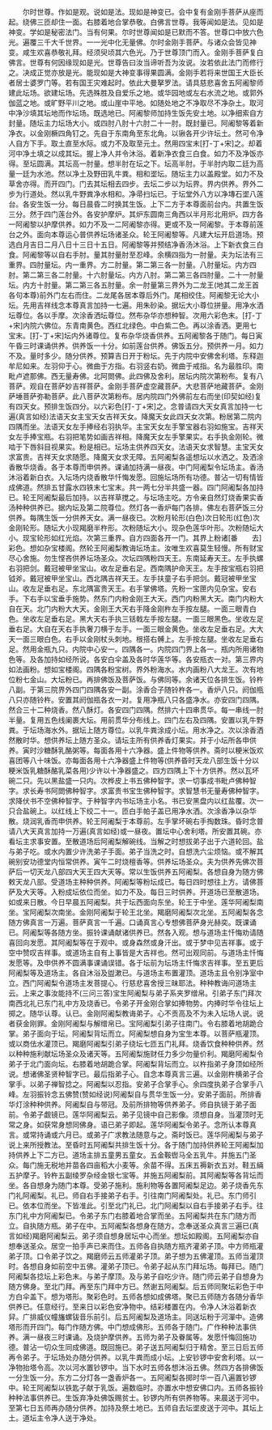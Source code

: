<!-- { "loadSidebar": true } -->
　　尔时世尊。作如是观。说如是法。现如是神变已。会中复有金刚手菩萨从座而起。绕佛三匝却住一面。右膝着地合掌恭敬。白佛言世尊。我等闻如是法。见如是神变。学如是秘密法门。当有何果。尔时世尊闻如是已默而不答。世尊口中放六色光。遍覆三千大千世界。一一光中化无量佛。尔时金刚手菩萨。与诸众会皆见神变。咸生欢喜恭敬礼拜。经须臾顷其六色光。乃于世尊顶门而入。金刚手菩萨复白佛言。世尊有何因缘现如是光。世尊告曰汝当谛听吾为汝说。汝若依此法门而修行之。决成正觉亦放是光。能现如是大神变事得果圆满。金刚手若将来世国王大臣长者居士婆罗门等。若有国王灾难起时。依此大曼拏罗法。请具慈悲喜舍五阿阇黎师建此坛场。欲建坛场。先选殊胜及自爱乐之地。或华园地或左右水流之地。或郭外伽蓝之地。或旷野平川之地。或山崖中平地。如随处地之不净取尽不净杂土。取河中净沙填其坛地而作坛场。既选地已。阿阇黎师加持生饭先安土地。以净细索自方封量。随坛主力坛场大小。或四肘八肘十六肘二十一肘。既封量已。阿阇黎等着新净衣。以金刚橛四角钉之。先自于东南角至东北角。以锹各开少许坛土。然可令净人自方下手。取土直至水际。或力不及取至元土。然用四宝末[打-丁+宋]之。却着河中净土填之以成其坛。握上净人并令沐浴。着新净衣食三白食。如力不及净饭亦得。至坛圆满。其坛高一肘量。想半肘在坛之下。坛高半肘。于半肘内取二廷为高量一廷为水池。然以净土及野田乳牛粪。相和埿坛。随坛主力以盖殿堂。如力不及草舍亦得。而开四门。门去其坛相去四步。去坛二步以为坛界。界内供养。界外二步为行道处。然以乳牛野粪净水相和。净帚扫坛已。于坛堂外八方以净塼石埿八莲台。各安生饭一分。每日晨昏二时换其生饭。上下二方于本尊面前台内。共置生饭三分。然于四门莲台外。各安护摩炉。其炉东圆南三角西以半月形北用炉。四方各一阿阇黎以护摩供养。如力不及一二阿阇黎亦得。更或不及一阿阇黎。于本尊前莲台之外。面向本尊运心普供养坛场诸圣众。轮王阿阇黎等。凡建大坛开启道场。预选白月吉日二月八日十三日十五日。阿阇黎等并预结净香汤沐浴。上下新衣食三白食。阿阇黎等以自右手肘。量其肘量肘至忍峰。余横四指为一肘量。夫为坛法有三重界。四肘量坛。内一重界。方二肘量。第二第三各一肘量。八肘量坛。内方四肘。第二第三各二肘量。十六肘量坛。内方八肘。第二第三各四肘量。二十一肘量坛。内方十肘量。第二第三各五肘量。余一肘量第三界外为二龙王(地其二龙王首各句本尊)前外门左右而住。二龙尾各居本尊后外门。尾相绞住。阿阇黎无论大小坛。先用吉祥线念本尊真言加持一七遍。用朱砂染。据坛大小尊位拼量。用净水洒坛尊位。各以手摩。次涂香洒坛尊位。然布杂华亦想种智。次用六彩色末。[打-丁+宋]内院六佛位。东青南黄色。西红北绿色。中白紫二色。再以涂香洒。更用七宝末。[打-丁+宋]坛内外诸尊位。复布杂华烧香供养。五阿阇黎各于随门。每日寅午昏三时课诵供养。供养饭一十分。如前莲台供养。佛饭五分。预供养一月。如力不及。量时多少。随分供养。预算吉日开于粉坛。先于内院中安佛舍利塔。东释迦牟尼如来。左羽仰于心。微曲于方指。右羽竖右奶。微曲于戒指。名为最胜印。南毗卢遮那佛。西无量寿佛。北阿閦佛。此四佛及舍利。居坛内院次第粉布。复有八菩萨。观自在菩萨妙吉祥菩萨。金刚手菩萨虚空藏菩萨。大悲菩萨地藏菩萨。金刚萨埵菩萨弥勒菩萨。此八菩萨次第粉布。居内院四门外佛前左右而坐(印契如经)复有四天女。预排生饭四分。以六彩色[打-丁+宋]之。念普请四大天女真言加持一七遍(真言如经)法语天女主宝天女吉祥天女。降魔天女此四天女次第。粉居第二院内四隅而坐。法语天女左手捧经右羽执华。主宝天女左手擎宝器右羽如施宝。吉祥天女左手捧宝瓶。右羽把笔势如画吉祥相。降魔天女左手擎果实。右手执金刚轮。微啮于下唇斜目视果实。粉是相已。坛场主供养四天女。法语天女求智慧。主宝天女求富贵。吉祥天女求随愿。降魔天女求无障。五阿阇梨各遥想坛以水洒之。及洒涂香散华烧香。各于本尊而申供养。课诵加持满一昼夜。中门阿阇梨令坛场主。香汤沐浴着新白衣。入坛场内烧香散华忏悔发愿。回施坛场所有功德。普沾一切有情皆成佛道。然排五甘露水四铁末七宝末。共一两七分半共盛一器。四门阿阇梨各加持已。轮王阿阇梨最后加持。以吉祥草搅之。与坛场主吃。方令亲自然灯烧香果实香汤种种供养已。据内坛及第二院尊位。然灯各一香炉每门各排。佛左右菩萨饭三分供养。每隅生饭一分供养天女。满一昼夜已。次粉月轮形(白色)次日轮形(红色)次金刚轮形。随坛大小现羯磨半杵形。次粉随坛大小。现杂色莲华叶形。次粉随坛大小。现宝轮形如红光焰。次第三重界。自方四面各开一门。其界上粉诸[番　　去]彩色。想如杂宝楼阁。然轮王阿阇梨教诲坛场主。汝唯生欢喜莫生轻慢。所有财宝尽心舍施。勿生悭吝供养坛场圣众。次坛四隅粉四天王。东南延寿天王。左手执螺右羽把剑。戴冠被甲坐宝山。收左足垂右足。西南隅护命天王。左手按宝瓶右羽把钺斧。戴冠被甲坐宝山。西北隅吉祥天王。左手扶童子右手把剑。戴冠被甲坐宝山。收左足垂右足。东北隅富贵天王。右手掌佛塔。先粉一宝匣内见杂宝。安右手。下右手以宝垂手施势。然东门内粉金刚王大天。西门内粉黑大天。南门内粉大自在天。北门内粉大大天。金刚王大天右手降金刚杵左手按左腿。一面三眼青白色。坐收左足垂右足。黑大天右手执三铦戟左手按左腿。一面三眼黑色。坐收左足垂右足。大自在天右手执奢刀横于左手。一面三眼金黄色。坐收左足垂右足。大大天一面三眼白色。右手以金刚杖头刺地。根搭右髆上。左手按左腿。坐收左足垂右足。然用金瓶九只。内院中心安一。四隅各一。内院四门界上各一。瓶内所用诸物色等。及各加持如经所说。各安白伞盖及各时华莲华等。各安瓶衣一对。第三界内如法画粉。想如宝楼阁。四隅各粉宝树。界外粉海水。水内画粉八大龙王。次有地位粉七金山。大坛粉已。再排佛饭及菩萨饭。与佛同等。余诸天位各排生饭。铃杵八副。于第三院界外四门四隅各安一副。涂香合子随铃杵各一。香炉八只。阏伽瓶八只亦随铃杵。安置其阏伽瓶各衣一对。复用净瓶八只各盛净水。亦安四门四隅。然合三十二种烧香。然八酥灯。各安四门四隅。然排六十四串贯华。每一串线一肘半量。复用五色线阑裹大坛。用前贯华分布线上。四门左右及四隅。安置以乳牛野粪。于坛场海水外。据坛上随方尊位。以乳牛粪涂成小坛。用水净之。次以涂香洒然散时华。想供养坛上随方圣众。请坛主所有供养香灯果实。并于小坛所各申供养。寅时沙糖酥乳酪粥等。每面各用十六净器。盛上件物等供养。斋时以粳米饭欢喜团等八十味饭。亦每面各用十六净器盛上件物等(供养昏时天龙八部生饭十分以粳米饭乳糖酥酪乳菜各用)少许以十净器盛之。四方四隅上下十方供养。然以瓦坏碗二只。先以黑盐盛一只内。次桦皮上书五佛种智字。求一切事成书毗卢佛种智字。求长寿书阿閦佛种智字。求富贵书宝生佛种智字。求智慧书无量寿佛种智字。求降伏书不空佛种智字。于种智字内书坛场主小名。书已安黑盘内以红盐覆。次一只合盐碗上。以红线上下绞二十一。匝白手帕子盖已用净水洒。次涂香净以杂华散。烧润乳香而申供养。轮王阿阇梨于本尊前。左手掌坏碗右手掏数珠。昏时念普请八大天真言加持一万遍(真言如经)或一昼夜。置坛中心舍利塔。所安置其碗。亦看坛主求事安置。至散道场后阿阇梨解碗线。当解之时想拔弟子出于六道轮回。盐与弟子吃。或水内置少许洗弟子手面。弟子当洗之时。自想洗六尘烦恼。或不解其碗别安功德堂内恒常供养。寅午二时烧檀香等。供养坛场圣众。夫为供养先佛次菩萨后一切天龙八部四大天王四大天等。常以生饭供养五阿阇梨。各想自身为随方佛敕天龙八部。受道场主种种供养。阿阇梨等粉坛成已。每日四时想往上方。请佛菩萨及大天等。入粉成坛依位而坐。如力不及。每日三时供养。开道场已至散道场。如或来日散。今日早晨五阿阇梨。共于坛西面向东坐。轮王于中坐。莲华阿阇梨南坐。宝阿阇梨次南坐。金刚阿阇梨于轮王北坐。羯磨阿阇梨次北坐。五阿阇梨各念随方佛真言一万遍。菩萨真言一千遍。口诵真言心专想佛菩萨身光赫奕。既课诵已。阿阇梨等各随方坐。振铃课诵献诸供养已。然各入观。想与道场主忏悔劝请随喜回向发愿。其阿阇梨等在于观中。或身森然或身汗出。或于梦中见吉祥事。或于空中赞叹吉祥事。或道场主自有上事皆是大吉祥也。然可出观同前。与道场主忏悔发愿等。及申供养不圆满事课诵误错。各于坛前为坛场主忏悔求吉祥事。至五更后阿阇梨等及道场主。各自沐浴及盥漱已。与道场主布置灌顶。道场主且令别净室中立。西门阿阇梨令道场主发菩提心。行慈悲喜舍授三昧耶法。种种教诲问道场主云。上来之事汝能持不(三问三答)宝生阿阇梨与弟子系夹罗缯帛。引弟子东门拜次南西北礼已东门礼中方及烧香已。令弟子开金刚合掌如捧物势。内捧时华令往坛上掷之。随华认尊。认已。金刚阿阇梨教诲弟子。心不贡高及不为未入坛场人说。说者获金刚罪。金刚阿阇梨与解缯帛已。宝阿阇梨引弟子往南门。令右膝着地胡跪合掌。弟子面向于坛。阿阇梨背坛而立。阿阇梨想自身为宝生本尊。以菩萨瓶灌顶。或以商佉水灌顶已。羯磨阿阇梨引弟子绕坛七匝五门礼拜。烧香饮食种种供养。然以种种施利献坛场圣众及诸天等。五阿阇梨施财任力多少勿量价利。羯磨阿阇梨令弟子于北门面向坛。右膝着地胡跪合掌。阿阇梨背坛而立。以杵指弟子身顶如经所说。想诸佛圣贤种智字已。最后指弟子心。自念本尊真言三遍。以金刚杵横弟子合掌手。以弟子禅智捻之。阿阇梨以忍指。安弟子合掌手心。余四度执弟子合掌手八峰。左羽振铃念五佛赞(赞如经说)阿阇梨自与贯华生饭一分。安弟子面前。所排香华灯涂种种供养。阿阇梨自与带冠。及前所排物等供养弟子。师自执镜于弟子面前。令弟子觑镜已。莲华阿阇梨云。弟子见镜中自己影像。须想自身。当灌顶时无常之身。如获常身想同佛身。语已弟子即起。莲华阿阇梨令弟子。念所认本尊真言。或常持诵或六月已。或弟子广求教法随意与之。斋时饭已。莲华阿阇梨与弟子说上来所授教法。至昏时五阿阇梨共排生饭十分。各于随门加持供养轮王阿阇梨加持供养上下二方已。道场主排五童男五童女。五金鞍辔马全五乳牛。并施五门圣众。每门施无税地并苗各四亩稻大小麦等。余苗不得。五床五褥新衣五对。鞋五緉五护摩子。铃杵五副绫罗杂经金银七宝等。并施五阿阇梨前。其阿阇梨等各背坛而坐。各自想身为随门本尊。受弟子施利。施利物等各置阿阇梨足边。弟子烧香先东门礼阿阇梨。礼已。师自右手接弟子右手。引往南门阿阇梨处。礼已。东门师引已。依本位而坐。下皆准此。引至北门礼已。北门阿阇梨以自右手接弟子右手。往东门礼中方阿阇梨已。令弟子东门右膝着地合掌而坐。五阿阇梨共在东门随方而立。自执随方瓶。弟子在中。五阿阇梨各想身在随方。念奉送圣众真言三遍已(真言如经)羯磨阿阇梨云。弟子须自想身居坛中心而坐。想坛如殿阁。五阿阇梨亦自想奉送圣众。居空一拍手声已来而住。五师各自执随方瓶齐灌弟子顶。中方师瓶灌弟子顶。口令弟子饮之。羯磨师云五师灌弟子顶。弟子想为五佛灌顶。五师当灌顶时。各想自身如前空中五佛。灌弟子顶已。令弟子起从东门拜坛场。每拜已。随门阿阇梨各捻坛上彩色末。与弟子摩顶。及与弟子自吃少许。随门师云弟子自想身为随方佛身。至北门拜。再至东门拜中方已。然谢五阿阇梨。后五师同聚坛彩色于中方白伞盖下。想为塔形。聚彩色时。五师各想如成佛塔。聚已五师随方各随分香华供养已。任意经行。至来日以彩色安净物中。结彩楼置在内。令净人沐浴着新衣舁。广排威仪幢旛螺钹音乐前引。后五阿阇梨及道场主。同送坛粉于河潬中。造佛塔形而开四门。每门作随方佛。中门想成佛形。五师各于随门。广作种种法事供养。满一昼夜三时课诵。及烧护摩供养。五师为弟子及眷属等。发愿忏悔回施功德。普沾一切众生同成佛道。既回施已。弟子送五阿阇梨归于精舍。至三日后五师再令弟子。于坛场处办随分供养。以乳牛粪而成小坛。上安钞锣中安舍利塔。以一净物抬塔令高。次以河水置钞锣中。当下水时五师各想沐浴五佛。然四方各排佛饭一分生饭一分。东方二分灯各一盏香炉各一。五阿阇梨各掷时华一百八遍置钞锣中。轮王阿阇梨以铁匙子献于乳饭。遍数临时。亦置水中想安佛口内。五师各振铃种种法事供养已。生饭弃净处佛饭赐贫士。钞锣内所有供养物等。来晨送于河中。至第七日五师再办随分供养。加持及祭土地已。五师自去坛埿皮送于河中。其坛上土。道坛主令净人送于净处。
